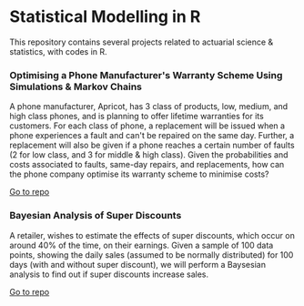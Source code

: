 # Statistical Modelling in R

This repository contains several projects related to actuarial science & statistics, with codes in R.

### Optimising a Phone Manufacturer's Warranty Scheme Using Simulations & Markov Chains
A phone manufacturer, Apricot, has 3 class of products, low, medium, and high class phones, and is planning to offer lifetime warranties for its customers. For each class of phone, a replacement will be issued when a phone experiences a fault and can't be repaired on the same day. Further, a replacement will also be given if a phone reaches a certain number of faults (2 for low class, and 3 for middle & high class). Given the probabilities and costs associated to faults, same-day repairs, and replacements, how can the phone company optimise its warranty scheme to minimise costs?

[Go to repo](https://github.com/Gianatmaja/Statistical-Modelling-in-R/tree/main/Apricot-Phones)


### Bayesian Analysis of Super Discounts
A retailer, wishes to estimate the effects of super discounts, which occur on around 40% of the time, on their earnings. Given a sample of 100 data points, showing the daily sales (assumed to be normally distributed) for 100 days (with and without super discount), we will perform a Baysesian analysis to find out if super discounts increase sales.

[Go to repo](https://github.com/Gianatmaja/Statistical-Modelling-in-R/tree/main/Super-Discounts)
